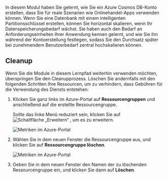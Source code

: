 In diesem Modul haben Sie gelernt, wie Sie ein Azure Cosmos DB-Konto erstellen, dass Sie für reale Szenarien wie Onlinehandel-Apps verwenden können. Wenn Sie eine Datenbank mit einem intelligenten Partitionsschlüssel erstellen, können Sie horizontal skalieren, wenn Ihr Datenspeicherungsbedarf wächst. Sie haben auch den Bedarf an Anforderungseinheiten Ihrer Anwendung kennen gelernt, und wie Sie ihn während der Kontoerstellung festlegen, sodass Sie den Durchsatz später bei zunehmendem Benutzerbedarf zentral hochskalieren können.

## <a name="cleanup"></a>Cleanup

Wenn Sie die Module in diesem Lernpfad weiterhin verwenden möchten, überspringen Sie den Cleanupprozess. Löschen Sie andernfalls mit den folgenden Schritten Ihre Ressourcen, um zu verhindern, dass Gebühren für die Verwendung des Diensts entstehen:

1. Klicken Sie ganz links im Azure-Portal auf **Ressourcengruppen** und anschließend auf die erstellte Ressourcengruppe.  

    Sollte das linke Menü reduziert sein, klicken Sie auf ![Schaltfläche „Erweitern“](../media/5-create-a-database-and-collection/expand.png) , um es zu erweitern.

   ![Metriken im Azure-Portal](../media/5-create-a-database-and-collection/delete-resources-select.png)

2. Wählen Sie in dem neuen Fenster die Ressourcengruppe aus, und klicken Sie auf **Ressourcengruppe löschen**.

   ![Metriken im Azure-Portal](../media/5-create-a-database-and-collection/delete-resources.png)

3. Geben Sie in dem neuen Fenster den Namen der zu löschenden Ressourcengruppe ein, und klicken Sie dann auf **Löschen**.

